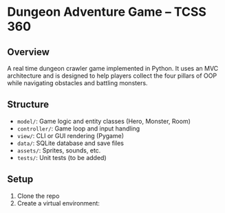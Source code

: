 # Dungeon Adventure Game – TCSS 360

## Overview
A real time dungeon crawler game implemented in Python. It uses an MVC architecture and is designed to help players collect the four pillars of OOP while navigating obstacles and battling monsters.

## Structure
- `model/`: Game logic and entity classes (Hero, Monster, Room)
- `controller/`: Game loop and input handling
- `view/`: CLI or GUI rendering (Pygame)
- `data/`: SQLite database and save files
- `assets/`: Sprites, sounds, etc.
- `tests/`: Unit tests (to be added)

## Setup
1. Clone the repo
2. Create a virtual environment:

